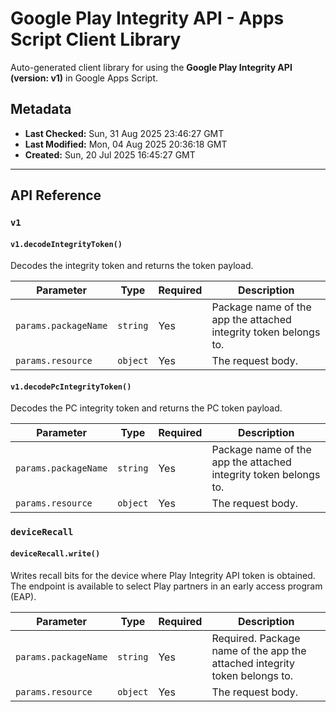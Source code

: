 # Google Play Integrity API - Apps Script Client Library

Auto-generated client library for using the **Google Play Integrity API (version: v1)** in Google Apps Script.

## Metadata

- **Last Checked:** Sun, 31 Aug 2025 23:46:27 GMT
- **Last Modified:** Mon, 04 Aug 2025 20:36:18 GMT
- **Created:** Sun, 20 Jul 2025 16:45:27 GMT



---

## API Reference

### `v1`

#### `v1.decodeIntegrityToken()`

Decodes the integrity token and returns the token payload.

| Parameter | Type | Required | Description |
|---|---|---|---|
| `params.packageName` | `string` | Yes |  Package name of the app the attached integrity token belongs to. |
| `params.resource` | `object` | Yes | The request body. |

#### `v1.decodePcIntegrityToken()`

Decodes the PC integrity token and returns the PC token payload.

| Parameter | Type | Required | Description |
|---|---|---|---|
| `params.packageName` | `string` | Yes | Package name of the app the attached integrity token belongs to. |
| `params.resource` | `object` | Yes | The request body. |

### `deviceRecall`

#### `deviceRecall.write()`

Writes recall bits for the device where Play Integrity API token is obtained. The endpoint is available to select Play partners in an early access program (EAP).

| Parameter | Type | Required | Description |
|---|---|---|---|
| `params.packageName` | `string` | Yes | Required. Package name of the app the attached integrity token belongs to. |
| `params.resource` | `object` | Yes | The request body. |